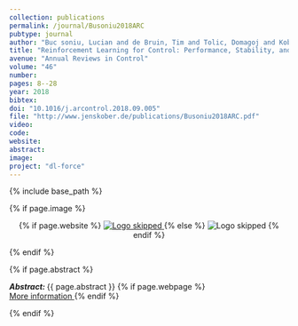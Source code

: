 ```yaml
---
collection: publications
permalink: /journal/Busoniu2018ARC
pubtype: journal
author: "Buc soniu, Lucian and de Bruin, Tim and Tolic, Domagoj and Kober, Jens and Palunko, Ivana"
title: "Reinforcement Learning for Control: Performance, Stability, and Deep Approximators"
avenue: "Annual Reviews in Control"
volume: "46"
number: 
pages: 8--28
year: 2018
bibtex: 
doi: "10.1016/j.arcontrol.2018.09.005"
file: "http://www.jenskober.de/publications/Busoniu2018ARC.pdf"
video: 
code: 
website: 
abstract: 
image: 
project: "dl-force"
---
```

{% include base_path %}

{% if page.image %}
<p align="center">
{% if page.website %}
<a href="{{ page.website }}"> <img src="{{  page.image }}" alt="Logo skipped" style="max-height:200px"/> </a>
{% else %}
<img src="{{  page.image }}" alt="Logo skipped" />
{% endif %}
</p>
{% endif %}

{% if page.abstract %}
<p> <strong> <em> Abstract: </em> </strong> {{ page.abstract }}
    {% if page.webpage %}
        <a href="{{ page.website}}"> <br> More information </a>
    {% endif %}
</p>
{% endif %}
